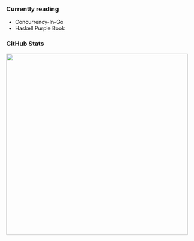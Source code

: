 ### Currently reading
* Concurrency-In-Go
* Haskell Purple Book

### GitHub Stats

<a href="https://github.com/anuraghazra/github-readme-stats">
  <img align="center" width=485 src="https://github-readme-stats.vercel.app/api?username=supraBlatt&theme=material-palenight&count_private=true&show_icons=true" />
</a>
